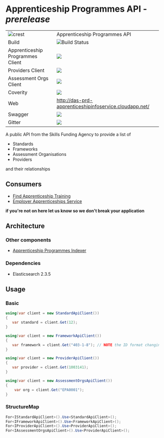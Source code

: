# Apprenticeship Programmes API - *prerelease*

|               |               |
| ------------- | ------------- |
|![crest](https://assets.publishing.service.gov.uk/static/images/govuk-crest-bb9e22aff7881b895c2ceb41d9340804451c474b883f09fe1b4026e76456f44b.png)|Apprenticeship Programmes API|
| Build | <img alt="Build Status" src="https://sfa-gov-uk.visualstudio.com/_apis/public/build/definitions/c39e0c0b-7aff-4606-b160-3566f3bbce23/166/badge" /> |
| Apprenticeship Programmes  Client | [![](https://img.shields.io/nuget/v/SFA.DAS.Apprenticeships.Api.Client.svg)](https://www.nuget.org/packages/SFA.DAS.Apprenticeships.Api.Client/) |
| Providers Client | [![](https://img.shields.io/nuget/v/SFA.DAS.Providers.Api.Client.svg)](https://www.nuget.org/packages/SFA.DAS.Providers.Api.Client/) |
| Assessment Orgs Client | [![](https://img.shields.io/nuget/v/SFA.DAS.AssessmentOrgs.Api.Client.svg)](https://www.nuget.org/packages/SFA.DAS.AssessmentOrgs.Api.Client/) |
| Coverity | [![](https://scan.coverity.com/projects/10689/badge.svg)](https://scan.coverity.com/projects/skillsfundingagency-das-apprenticeship-programs-api) |
| Web | http://das-prd-apprenticeshipinfoservice.cloudapp.net/ | 
| Swagger | [![](http://online.swagger.io/validator?url=http://das-prd-apprenticeshipinfoservice.cloudapp.net:80/swagger/docs/v1)](http://das-prd-apprenticeshipinfoservice.cloudapp.net:80/swagger/docs/v1) |
| Gitter | [![](https://badges.gitter.im/gitterHQ/gitterHQ.github.io.svg)](https://gitter.im/sfa-das-apprenticeship-programmes-api/Lobby?utm_source=share-link&utm_medium=link&utm_campaign=share-link) |

A public API from the Skills Funding Agency to provide a list of 
- Standards
- Frameworks
- Assessment Organisations
- Providers

and their relationships

## Consumers
- [Find Apprenticeship Training](https://github.com/SkillsFundingAgency/das-search)
- [Employer Apprenticeships Service](https://github.com/SkillsFundingAgency/das-employerapprenticeshipsservice)

**if you're not on here let us know so we don't break your application**

## Architecture

### Other components
- [Apprenticeship Programmes Indexer](https://github.com/SkillsFundingAgency/das-apprenticeship-programs-indexer)

### Dependencies 
- Elasticsearch 2.3.5

## Usage

### Basic
```c#
using(var client = new StandardApiClient())
{
   var standard = client.Get(12);
}

using(var client = new FrameworkApiClient())
{
   var framework = client.Get("403-1-8"); // NOTE the ID format changing
}

using(var client = new ProviderApiClient())
{
   var provider = client.Get(1003141);
}

using(var client = new AssessmentOrgsApiClient())
{
	var org = client.Get("EPA0001");
}
```

### StructureMap
```c#
For<IStandardApiClient>().Use<StandardApiClient>();
For<IFrameworkApiClient>().Use<FrameworkApiClient>();
For<IProviderApiClient>().Use<ProviderApiClient>();
For<IAssessmentOrgsApiClient>().Use<ProviderApiClient>();
```


